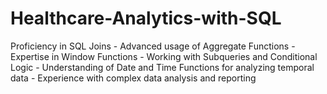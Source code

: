 # Healthcare-Analytics-with-SQL
Proficiency in SQL Joins - Advanced usage of Aggregate Functions - Expertise in Window Functions - Working with Subqueries and Conditional Logic - Understanding of Date and Time Functions for analyzing temporal data - Experience with complex data analysis and reporting
